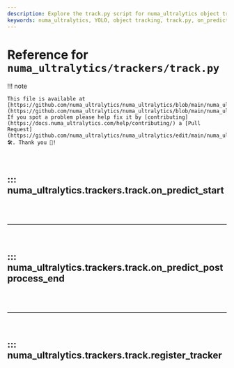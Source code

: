 ```yaml
---
description: Explore the track.py script for numa_ultralytics object tracking. Learn how on_predict_start, on_predict_postprocess_end, and register_tracker functions work.
keywords: numa_ultralytics, YOLO, object tracking, track.py, on_predict_start, on_predict_postprocess_end, register_tracker
---
```


# Reference for `numa_ultralytics/trackers/track.py`

!!! note

    This file is available at [https://github.com/numa_ultralytics/numa_ultralytics/blob/main/numa_ultralytics/trackers/track.py](https://github.com/numa_ultralytics/numa_ultralytics/blob/main/numa_ultralytics/trackers/track.py). If you spot a problem please help fix it by [contributing](https://docs.numa_ultralytics.com/help/contributing/) a [Pull Request](https://github.com/numa_ultralytics/numa_ultralytics/edit/main/numa_ultralytics/trackers/track.py) 🛠️. Thank you 🙏!

<br>

## ::: numa_ultralytics.trackers.track.on_predict_start

<br><br><hr><br>

## ::: numa_ultralytics.trackers.track.on_predict_postprocess_end

<br><br><hr><br>

## ::: numa_ultralytics.trackers.track.register_tracker

<br><br>
